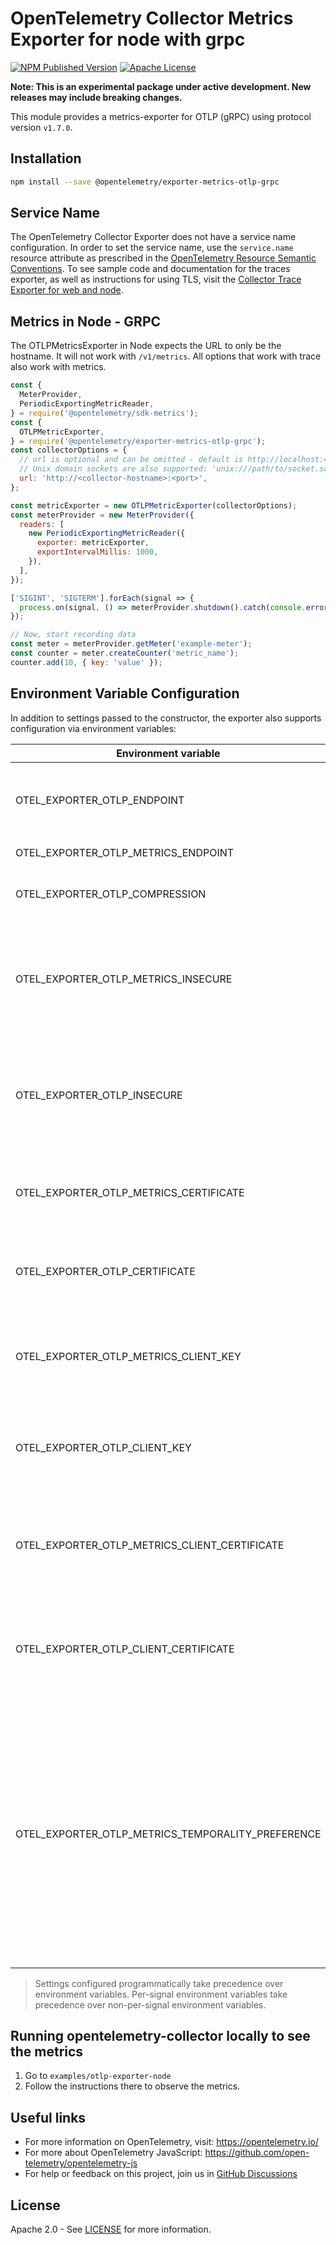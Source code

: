 # OpenTelemetry Collector Metrics Exporter for node with grpc

[![NPM Published Version][npm-img]][npm-url]
[![Apache License][license-image]][license-image]

**Note: This is an experimental package under active development. New releases may include breaking changes.**

This module provides a metrics-exporter for OTLP (gRPC) using protocol version `v1.7.0`.

## Installation

```bash
npm install --save @opentelemetry/exporter-metrics-otlp-grpc
```

## Service Name

The OpenTelemetry Collector Exporter does not have a service name configuration.
In order to set the service name, use the `service.name` resource attribute as prescribed in
the [OpenTelemetry Resource Semantic Conventions][semconv-resource-service-name].
To see sample code and documentation for the traces exporter, as well as instructions for using TLS, visit
the [Collector Trace Exporter for web and node][trace-exporter-url].

## Metrics in Node - GRPC

The OTLPMetricsExporter in Node expects the URL to only be the hostname. It will not work with `/v1/metrics`. All
options that work with trace also work with metrics.

```js
const {
  MeterProvider,
  PeriodicExportingMetricReader,
} = require('@opentelemetry/sdk-metrics');
const {
  OTLPMetricExporter,
} = require('@opentelemetry/exporter-metrics-otlp-grpc');
const collectorOptions = {
  // url is optional and can be omitted - default is http://localhost:4317
  // Unix domain sockets are also supported: 'unix:///path/to/socket.sock'
  url: 'http://<collector-hostname>:<port>',
};

const metricExporter = new OTLPMetricExporter(collectorOptions);
const meterProvider = new MeterProvider({
  readers: [
    new PeriodicExportingMetricReader({
      exporter: metricExporter,
      exportIntervalMillis: 1000,
    }),
  ],
});

['SIGINT', 'SIGTERM'].forEach(signal => {
  process.on(signal, () => meterProvider.shutdown().catch(console.error));
});

// Now, start recording data
const meter = meterProvider.getMeter('example-meter');
const counter = meter.createCounter('metric_name');
counter.add(10, { key: 'value' });
```

## Environment Variable Configuration

In addition to settings passed to the constructor, the exporter also supports configuration via environment variables:

| Environment variable                              | Description                                                                                                                                                                                                                                                                                                                                                                                                                                                                                                                                                                                                                                                                              |
| ------------------------------------------------- | ---------------------------------------------------------------------------------------------------------------------------------------------------------------------------------------------------------------------------------------------------------------------------------------------------------------------------------------------------------------------------------------------------------------------------------------------------------------------------------------------------------------------------------------------------------------------------------------------------------------------------------------------------------------------------------------- |
| OTEL_EXPORTER_OTLP_ENDPOINT                       | The endpoint to send metrics to. This will also be used for the traces exporter if `OTEL_EXPORTER_OTLP_TRACES_ENDPOINT` is not configured. By default `localhost:4317` will be used.                                                                                                                                                                                                                                                                                                                                                                                                                                                                                                     |
| OTEL_EXPORTER_OTLP_METRICS_ENDPOINT               | The endpoint to send metrics to. By default `localhost:4317` will be used.                                                                                                                                                                                                                                                                                                                                                                                                                                                                                                                                                                                                               |
| OTEL_EXPORTER_OTLP_COMPRESSION                    | The compression type to use on OTLP trace, metric, and log requests. Options include gzip. By default no compression will be used.                                                                                                                                                                                                                                                                                                                                                                                                                                                                                                                                                       |
| OTEL_EXPORTER_OTLP_METRICS_INSECURE               | Whether to enable client transport security for the exporter's gRPC connection for metric requests. This option only applies to OTLP/gRPC when an endpoint is provided without the http or https scheme. Options include true or false. By default insecure is false which creates a secure connection.                                                                                                                                                                                                                                                                                                                                                                                  |
| OTEL_EXPORTER_OTLP_INSECURE                       | Whether to enable client transport security for the exporter's gRPC connection for trace, metric and log requests. This option only applies to OTLP/gRPC when an endpoint is provided without the http or https scheme. Options include true or false. By default insecure is false which creates a secure connection.                                                                                                                                                                                                                                                                                                                                                                   |
| OTEL_EXPORTER_OTLP_METRICS_CERTIFICATE            | The path to the file containing trusted root certificate to use when verifying an OTLP metric server's TLS credentials. By default the host platform's trusted root certificate is used.                                                                                                                                                                                                                                                                                                                                                                                                                                                                                                 |
| OTEL_EXPORTER_OTLP_CERTIFICATE                    | The path to the file containing trusted root certificate to use when verifying an OTLP trace, metric, or log server's TLS credentials. By default the host platform's trusted root certificate is used.                                                                                                                                                                                                                                                                                                                                                                                                                                                                                  |
| OTEL_EXPORTER_OTLP_METRICS_CLIENT_KEY             | The path to the file containing private client key to use when verifying an OTLP metric client's TLS credentials. Must provide a client certificate/chain when providing a private client key. By default no client key file is used.                                                                                                                                                                                                                                                                                                                                                                                                                                                    |
| OTEL_EXPORTER_OTLP_CLIENT_KEY                     | The path to the file containing private client key to use when verifying an OTLP trace, metric or log client's TLS credentials. Must provide a client certificate/chain when providing a private client key. By default no client key file is used.                                                                                                                                                                                                                                                                                                                                                                                                                                      |
| OTEL_EXPORTER_OTLP_METRICS_CLIENT_CERTIFICATE     | The path to the file containing trusted client certificate/chain for clients private key to use when verifying an OTLP metric server's TLS credentials. Must provide a private client key when providing a certificate/chain. By default no chain file is used.                                                                                                                                                                                                                                                                                                                                                                                                                          |
| OTEL_EXPORTER_OTLP_CLIENT_CERTIFICATE             | The path to the file containing trusted client certificate/chain for clients private key to use when verifying an OTLP trace, metric and log server's TLS credentials. Must provide a private client key when providing a certificate/chain. By default no chain file is used.                                                                                                                                                                                                                                                                                                                                                                                                           |
| OTEL_EXPORTER_OTLP_METRICS_TEMPORALITY_PREFERENCE | The exporters aggregation temporality preference. Valid values are `cumulative`, `delta`, and `lowmemory`. `cumulative` selects cumulative temporality for all instrument kinds. `delta` selects delta aggregation temporality for Counter, Asynchronous Counter and Histogram instrument kinds, and selects cumulative aggregation for UpDownCounter and Asynchronous UpDownCounter instrument kinds. `lowmemory` select delta aggregation temporality for Synchronous Counter and Histogram instrument kinds, and selects cumulative aggregation for Synchronous UpDownCounter, Asynchronous Counter and Asynchronous UpDownCounter instrument kinds. By default `cumulative` is used. |

> Settings configured programmatically take precedence over environment variables. Per-signal environment variables take precedence over non-per-signal environment variables.

## Running opentelemetry-collector locally to see the metrics

1. Go to `examples/otlp-exporter-node`
2. Follow the instructions there to observe the metrics.

## Useful links

- For more information on OpenTelemetry, visit: <https://opentelemetry.io/>
- For more about OpenTelemetry JavaScript: <https://github.com/open-telemetry/opentelemetry-js>
- For help or feedback on this project, join us in [GitHub Discussions][discussions-url]

## License

Apache 2.0 - See [LICENSE][license-url] for more information.

[discussions-url]: https://github.com/open-telemetry/opentelemetry-js/discussions
[license-url]: https://github.com/open-telemetry/opentelemetry-js/blob/main/LICENSE
[license-image]: https://img.shields.io/badge/license-Apache_2.0-green.svg?style=flat
[npm-url]: https://www.npmjs.com/package/@opentelemetry/exporter-metrics-otlp-grpc
[npm-img]: https://badge.fury.io/js/%40opentelemetry%2Fexporter-metrics-otlp-grpc.svg
[semconv-resource-service-name]: https://github.com/open-telemetry/opentelemetry-specification/blob/main/specification/resource/semantic_conventions/README.md#service
[trace-exporter-url]: https://github.com/open-telemetry/opentelemetry-js/tree/main/packages/exporter-trace-otlp-grpc
